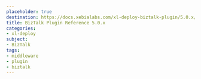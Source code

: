 ```yaml
---
placeholder: true
destination: https://docs.xebialabs.com/xl-deploy-biztalk-plugin/5.0.x/biztalkPluginManual.html
title: BizTalk Plugin Reference 5.0.x
categories: 
- xl-deploy
subject:
- BizTalk
tags:
- middleware
- plugin
- biztalk
---
```


